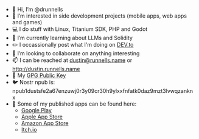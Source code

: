 - 👋 Hi, I’m @drunnells
- 👀 I’m interested in side development projects (mobile apps, web apps and games)
- 💻 I do stuff with Linux, Titanium SDK, PHP and Godot
- 🌱 I’m currently learning about LLMs and Solidity
- :pencil2: I occassionally post what I'm doing on [DEV.to](https://dev.to/drunnells)
- 💞️ I’m looking to collaborate on anything interesting
- 📫 I can be reached at dustin@runnells.name or http://dustin.runnells.name
- 🔐 My [GPG Public Key](https://dustin.runnells.name/files/public-key.txt)
- :bird: Nostr npub is: npub1dustsfe2a67enzuwj0r3y09cr30h9ylxxfnfatk0daz9mzt3lvwqzanknx
- :floppy_disk: Some of my published apps can be found here:
  * [Google Play](https://play.google.com/store/apps/developer?id=Dustin+Runnells)
  * [Apple App Store](https://apps.apple.com/us/developer/dustin-runnells/id975358305)
  * [Amazon App Store](https://www.amazon.com/s?i=mobile-apps&rh=p_4%3ADustin+Runnells&search-type=ss)
  * [Itch.io](https://drunnells.itch.io/)
<!---
drunnells/drunnells is a ✨ special ✨ repository because its `README.md` (this file) appears on your GitHub profile.
You can click the Preview link to take a look at your changes.
--->
